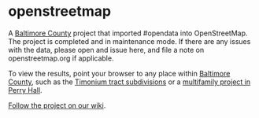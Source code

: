 openstreetmap
=============

A [Baltimore County](http://www.openstreetmap.org/relation/936321#map=10/39.4065/-76.3097) project that imported #opendata into OpenStreetMap. The project is completed and in maintenance mode. If there are any issues with the data, please open and issue here, and file a note on openstreetmap.org if applicable.

To view the results, point your browser to any place within [Baltimore County](http://www.openstreetmap.org/relation/936321#map=10/39.4065/-76.3097), such as the [Timonium tract subdivisions](http://www.openstreetmap.org/#map=17/39.43894/-76.61474) or a [multifamily project in Perry Hall](http://www.openstreetmap.org/#map=18/39.41523/-76.48716).

[Follow the project on our wiki](https://github.com/baltimorecounty/openstreetmap/wiki).
